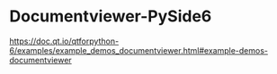 # Documentviewer-PySide6
https://doc.qt.io/qtforpython-6/examples/example_demos_documentviewer.html#example-demos-documentviewer
